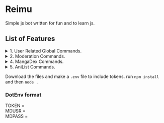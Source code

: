 # Reimu

Simple js bot written for fun and to learn js.

## List of Features

<details>
    <summary>1. User Related Global Commands.</summary>
    <ul>
        <li>Avatar</li>
        <li>Help</li>
        <li>Server information</li>
        <li>User Information</li>
        <li>Quick Markdown</li>
    </ul>
</details>

<details>
    <summary>2. Moderation Commands.</summary>
    <ul>
        <li>Clear</li>
    </ul>
</details>

<details>
    <summary>4. MangaDex Commands. </summary>
    <ul>
        <li>Manga Search</li>
        <li>User Search</li>
        <li>Group Search</li>
    </ul>
</details>

<details>
    <summary>5. AniList Commands. </summary>
    <ul>
        <li>Anime Search</li>
        <li>Manga Search</li>
        <li>User Search</li>
        <li>Character Search</li>
    </ul>
</details>

Download the files and make a ``.env`` file to include tokens.
run ``npm install`` and then ``node .``

### DotEnv format

TOKEN = <br>
MDUSR = <br>
MDPASS =